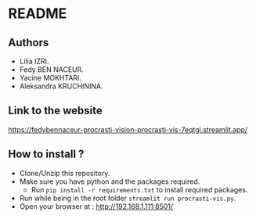 # README
## Authors
+ Lilia IZRI.
+ Fedy BEN NACEUR.
+ Yacine MOKHTARI.
+ Aleksandra KRUCHININA.

## Link to the website
https://fedybennaceur-procrasti-vision-procrasti-vis-7eqtgi.streamlit.app/
## How to install ?
+ Clone/Unzip this repository.
+ Make sure you have python and the packages required.
    + Run ``pip install -r requirements.txt`` to install required packages.
+ Run while being in the root folder ``streamlit run procrasti-vis.py``.
+ Open your browser at : http://192.168.1.111:8501/
